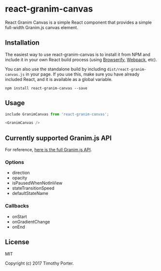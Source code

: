 # react-granim-canvas

React Granim Canvas is a simple React component that provides a simple full-width Granim.js canvas element.


## Installation

The easiest way to use react-granim-canvas is to install it from NPM and include it in your own React build process (using [Browserify](http://browserify.org), [Webpack](http://webpack.github.io/), etc).

You can also use the standalone build by including `dist/react-granim-canvas.js` in your page. If you use this, make sure you have already included React, and it is available as a global variable.

```
npm install react-granim-canvas --save
```


## Usage

```js
include GranimCanvas from 'react-granim-canvas';

<GranimCanvas />
```

## Currently supported Granim.js API

For reference, [here is the full Granim.js API](https://sarcadass.github.io/granim.js/api.html).

### Options
* direction
* opacity
* isPausedWhenNotInView
* stateTransitionSpeed
* defaultStateName

### Callbacks
* onStart
* onGradientChange
* onEnd


## License

MIT

Copyright (c) 2017 Timothy Porter.

